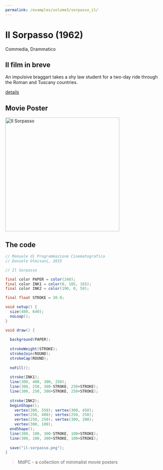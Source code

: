 ```yaml
---
permalink: /examples/volume3/sorpasso_il/
---
```

# Il Sorpasso (1962)

Commedia, Drammatico

## Il film in breve
An impulsive braggart takes a shy law student for a two-day ride through the Roman and Tuscany countries.

[details](https://www.imdb.com/title/tt0056512/)

## Movie Poster
<img src="il-sorpasso.png"  width="360px" title="Il Sorpasso">


## The code
```java
// Manuale di Programmazione Cinematografica
// Daniele Olmisani, 2015

// Il Sorpasso

final color PAPER = color(240);
final color INK1 = color(0, 105, 165);
final color INK2 = color(190, 0, 50);

final float STROKE = 20.0;

void setup() {
  size(480, 640);
  noLoop();
}

void draw() {
  
  background(PAPER);
  
  strokeWeight(STROKE);
  strokeJoin(ROUND);
  strokeCap(ROUND);
  
  noFill();
  
  stroke(INK1);
  line(300, 400, 300, 250);
  line(300, 250, 300-STROKE, 250+STROKE);
  line(300, 250, 300+STROKE, 250+STROKE);
  
  stroke(INK2);
  beginShape();
    vertex(300, 550); vertex(300, 450);
    vertex(250, 400); vertex(250, 250);
    vertex(250, 250); vertex(300, 200);
    vertex(300, 100);
  endShape();
  line(300, 100, 300-STROKE, 100+STROKE);
  line(300, 100, 300+STROKE, 100+STROKE);
  
  save("il-sorpasso.png");
}
```

> MdPC - a collection of minimalist movie posters
